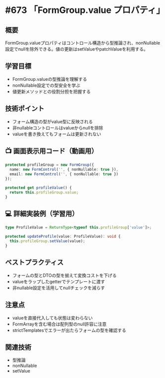 # #673 「FormGroup.value プロパティ」

## 概要
FormGroup.valueプロパティはコントロール構造から型推論され、nonNullable設定でnullを除外できる。値の更新はsetValueやpatchValueを利用する。

## 学習目標
- FormGroup.valueの型推論を理解する
- nonNullable設定での型安全を学ぶ
- 値更新メソッドとの役割分担を把握する

## 技術ポイント
- フォーム構造の型がvalue型に反映される
- 非nullableコントロールはvalueからnullを排除
- valueを書き換えてもフォームは更新されない

## 📺 画面表示用コード（動画用）
```typescript
protected profileGroup = new FormGroup({
  name: new FormControl('', { nonNullable: true }),
  email: new FormControl('', { nonNullable: true })
});

protected get profileValue() {
  return this.profileGroup.value;
}
```

## 💻 詳細実装例（学習用）
```typescript
type ProfileValue = ReturnType<typeof this.profileGroup['value']>;

protected updateProfile(value: ProfileValue): void {
  this.profileGroup.setValue(value);
}
```

## ベストプラクティス
- フォームの型とDTOの型を揃えて変換コストを下げる
- valueをラップしたgetterでテンプレートに渡す
- 非nullable設定を活用してnullチェックを減らす

## 注意点
- valueを直接代入しても状態は変わらない
- FormArrayを含む場合は配列型のnull許容に注意
- strictTemplatesでエラーが出たらフォームの型を確認する

## 関連技術
- 型推論
- nonNullable
- setValue
